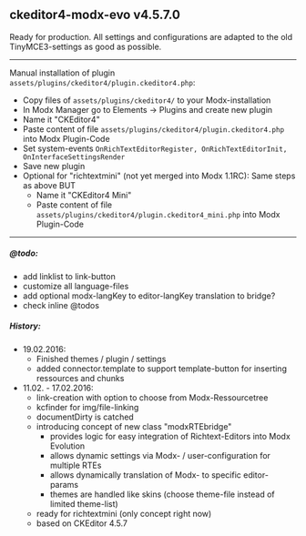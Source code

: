 ## ckeditor4-modx-evo v4.5.7.0

Ready for production. All settings and configurations are adapted to the old TinyMCE3-settings as good as possible.

------------------------------------------------------------------------------

Manual installation of plugin `assets/plugins/ckeditor4/plugin.ckeditor4.php`:

  - Copy files of `assets/plugins/ckeditor4/` to your Modx-installation 
  - In Modx Manager go to Elements -> Plugins and create new plugin
  - Name it "CKEditor4"
  - Paste content of file `assets/plugins/ckeditor4/plugin.ckeditor4.php` into Modx Plugin-Code
  - Set system-events `OnRichTextEditorRegister, OnRichTextEditorInit, OnInterfaceSettingsRender`
  - Save new plugin
  - Optional for "richtextmini" (not yet merged into Modx 1.1RC): Same steps as above BUT
    - Name it "CKEditor4 Mini"
    - Paste content of file `assets/plugins/ckeditor4/plugin.ckeditor4_mini.php` into Modx Plugin-Code
  
------------------------------------------------------------------------------
    
##### @todo:
  - add linklist to link-button
  - customize all language-files
  - add optional modx-langKey to editor-langKey translation to bridge?
  - check inline @todos

##### History:
  - 19.02.2016: 
    - Finished themes / plugin / settings
    - added connector.template to support template-button for inserting ressources and chunks
  - 11.02. - 17.02.2016:
    - link-creation with option to choose from Modx-Ressourcetree
    - kcfinder for img/file-linking
    - documentDirty is catched
    - introducing concept of new class "modxRTEbridge"
        - provides logic for easy integration of Richtext-Editors into Modx Evolution
        - allows dynamic settings via Modx- / user-configuration for multiple RTEs
        - allows dynamically translation of Modx- to specific editor-params
        - themes are handled like skins (choose theme-file instead of limited theme-list) 
    - ready for richtextmini (only concept right now)
    - based on CKEditor 4.5.7